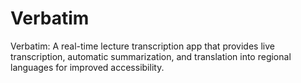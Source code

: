 # Verbatim
Verbatim: A real-time lecture transcription app that provides live transcription, automatic summarization, and translation into regional languages for improved accessibility.
